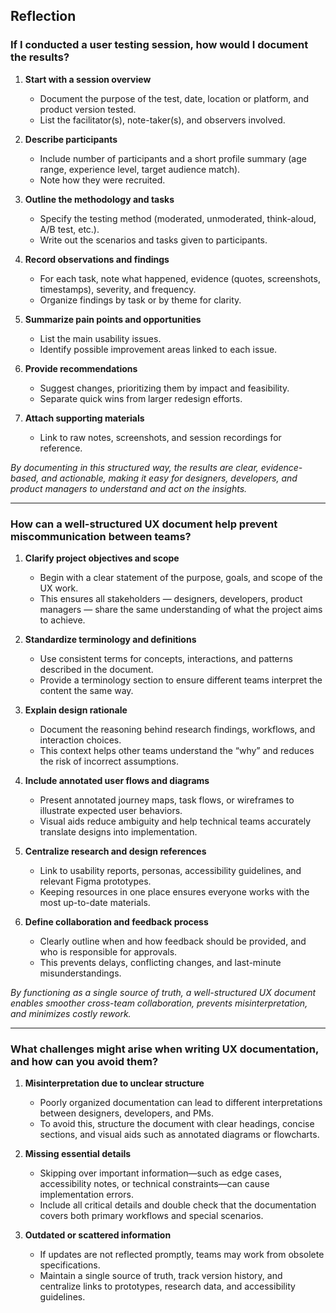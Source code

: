 ## Reflection

### If I conducted a user testing session, how would I document the results?

1. **Start with a session overview**  
   - Document the purpose of the test, date, location or platform, and product version tested.  
   - List the facilitator(s), note-taker(s), and observers involved.  

2. **Describe participants**  
   - Include number of participants and a short profile summary (age range, experience level, target audience match).  
   - Note how they were recruited.  

3. **Outline the methodology and tasks**  
   - Specify the testing method (moderated, unmoderated, think-aloud, A/B test, etc.).  
   - Write out the scenarios and tasks given to participants.  

4. **Record observations and findings**  
   - For each task, note what happened, evidence (quotes, screenshots, timestamps), severity, and frequency.  
   - Organize findings by task or by theme for clarity.  

5. **Summarize pain points and opportunities**  
   - List the main usability issues.  
   - Identify possible improvement areas linked to each issue.  

6. **Provide recommendations**  
   - Suggest changes, prioritizing them by impact and feasibility.  
   - Separate quick wins from larger redesign efforts.  

7. **Attach supporting materials**  
   - Link to raw notes, screenshots, and session recordings for reference.  

_By documenting in this structured way, the results are clear, evidence-based, and actionable, making it easy for designers, developers, and product managers to understand and act on the insights._

---

### How can a well-structured UX document help prevent miscommunication between teams?

1. **Clarify project objectives and scope**  
   - Begin with a clear statement of the purpose, goals, and scope of the UX work.  
   - This ensures all stakeholders — designers, developers, product managers — share the same understanding of what the project aims to achieve.  

2. **Standardize terminology and definitions**  
   - Use consistent terms for concepts, interactions, and patterns described in the document.  
   - Provide a terminology section to ensure different teams interpret the content the same way.  

3. **Explain design rationale**  
   - Document the reasoning behind research findings, workflows, and interaction choices.  
   - This context helps other teams understand the “why” and reduces the risk of incorrect assumptions.  

4. **Include annotated user flows and diagrams**  
   - Present annotated journey maps, task flows, or wireframes to illustrate expected user behaviors.  
   - Visual aids reduce ambiguity and help technical teams accurately translate designs into implementation.  

5. **Centralize research and design references**  
   - Link to usability reports, personas, accessibility guidelines, and relevant Figma prototypes.  
   - Keeping resources in one place ensures everyone works with the most up-to-date materials.  

6. **Define collaboration and feedback process**  
   - Clearly outline when and how feedback should be provided, and who is responsible for approvals.  
   - This prevents delays, conflicting changes, and last-minute misunderstandings.  

_By functioning as a single source of truth, a well-structured UX document enables smoother cross-team collaboration, prevents misinterpretation, and minimizes costly rework._

---

### What challenges might arise when writing UX documentation, and how can you avoid them?

1. **Misinterpretation due to unclear structure**  
   - Poorly organized documentation can lead to different interpretations between designers, developers, and PMs.  
   - To avoid this, structure the document with clear headings, concise sections, and visual aids such as annotated diagrams or flowcharts.  

2. **Missing essential details**  
   - Skipping over important information—such as edge cases, accessibility notes, or technical constraints—can cause implementation errors.  
   - Include all critical details and double check that the documentation covers both primary workflows and special scenarios.  

3. **Outdated or scattered information**  
   - If updates are not reflected promptly, teams may work from obsolete specifications.  
   - Maintain a single source of truth, track version history, and centralize links to prototypes, research data, and accessibility guidelines.  
